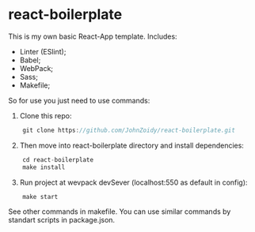 # react-boilerplate

This is my own basic React-App template. Includes:

- Linter (ESlint);
- Babel;
- WebPack;
- Sass;
- Makefile;

So for use you just need to use commands:

1. Clone this repo:

```javascript
    git clone https://github.com/JohnZoidy/react-boilerplate.git
```
2. Then move into react-boilerplate directory and install dependencies:

```javascript
    cd react-boilerplate
    make install
```

3. Run project at wevpack devSever (localhost:550 as default in config):

```javascript
    make start
```

See other commands in makefile.
You can use similar commands by standart scripts in package.json.
